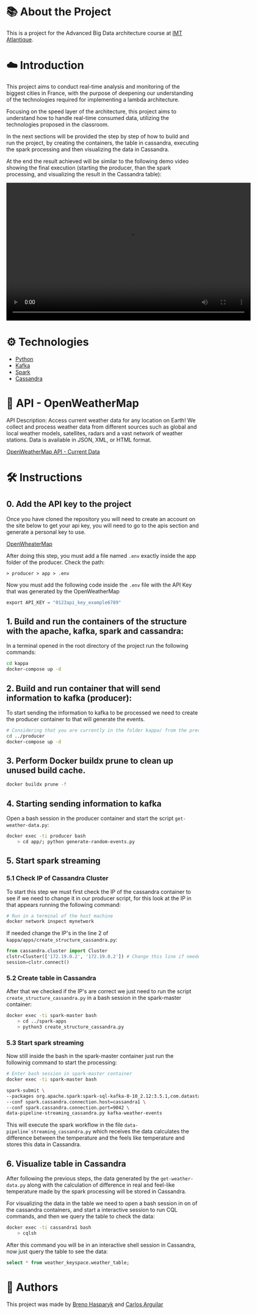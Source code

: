 # 📚 About the Project

This is a project for the Advanced Big Data architecture course at [IMT Atlantique](https://www.imt-atlantique.fr/en).

# ☁️ Introduction

This project aims to conduct real-time analysis and monitoring of the biggest cities in France, with the purpose of deepening our understanding of the technologies required for implementing a lambda architecture.

Focusing on the speed layer of the architecture, this project aims to understand how to handle real-time consumed data, utilizing the technologies proposed in the classroom.

In the next sections will be provided the step by step of how to build and run the project, by creating the containers, the table in cassandra, executing the spark processing and then visualizing the data in Cassandra.

At the end the result achieved will be similar to the following demo video showing the final execution (starting the producer, than the spark processing, and visualizing the result in the Cassandra table):

<video width="640" height="360" controls>
  <source src="demo.webm" type="video/webm">
  Your browser does not support the video tag.
</video>

# ⚙️ Technologies

- [Python](https://www.python.org/)
- [Kafka](https://kafka.apache.org/)
- [Spark](https://spark.apache.org/)
- [Cassandra](https://cassandra.apache.org/_/index.html)

# 🔗 API - OpenWeatherMap

API Description: Access current weather data for any location on Earth! We collect and process weather data from different sources such as global and local weather models, satellites, radars and a vast network of weather stations. Data is available in JSON, XML, or HTML format.

[OpenWeatherMap API - Current Data](https://openweathermap.org/current#data)

# 🛠️ Instructions

## 0. Add the API key to the project

Once you have cloned the repository you will need to create an account on the site below to get your api key, you will need to go to the apis section and generate a personal key to use.

[OpenWheaterMap](https://openweathermap.org/)

After doing this step, you must add a file named `.env` exactly inside the app folder of the producer. Check the path:

```
> producer > app > .env
```

Now you must add the following code inside the `.env` file with the API Key that was generated by the OpenWeatherMap

```py
export API_KEY = "0123api_key_example6789"
```

## 1. Build and run the containers of the structure with the apache, kafka, spark and cassandra:

In a terminal opened in the root directory of the project run the following commands:

```sh
cd kappa
docker-compose up -d
```

## 2. Build and run container that will send information to kafka (producer):

To start sending the information to kafka to be processed we need to create the producer container to that will generate the events.

```bash
# Considering that you are currently in the folder kappa/ from the previous command
cd ../producer
docker-compose up -d
```

## 3. Perform Docker buildx prune to clean up unused build cache.

```bash
docker buildx prune -f
```

## 4. Starting sending information to kafka

Open a bash session in the producer container and start the script `get-weather-data.py`:

```bash
docker exec -ti producer bash
    > cd app/; python generate-random-events.py
```

## 5. Start spark streaming

### 5.1 Check IP of Cassandra Cluster

To start this step we must first check the IP of the cassandra container to see if we need to change it in our producer script, for this look at the IP in that appears running the following command:

```bash
# Run in a terminal of the host machine
docker network inspect mynetwork
```

If needed change the IP's in the line 2 of `kappa/apps/create_structure_cassandra.py`:

```python
from cassandra.cluster import Cluster
clstr=Cluster(['172.19.0.2', '172.19.0.2']) # Change this line if needed
session=clstr.connect()
```

### 5.2 Create table in Cassandra

After that we checked if the IP's are correct we just need to run the script `create_structure_cassandra.py` in a bash session in the spark-master container:

```bash
docker exec -ti spark-master bash
    > cd ../spark-apps
    > python3 create_structure_cassandra.py
```

### 5.3 Start spark streaming

Now still inside the bash in the spark-master container just run the followinig command to start the processing:

```bash
# Enter bash session in spark-master container
docker exec -ti spark-master bash

spark-submit \
--packages org.apache.spark:spark-sql-kafka-0-10_2.12:3.5.1,com.datastax.spark:spark-cassandra-connector_2.12:3.5.0 \
--conf spark.cassandra.connection.host=cassandra1 \
--conf spark.cassandra.connection.port=9042 \
data-pipeline-streaming_cassandra.py kafka-weather-events
```

This will execute the spark workflow in the file `` data-pipeline`streaming_cassandra.py `` which receives the data calculates the difference between the temperature and the feels like temperature and stores this data in Cassandra.

## 6. Visualize table in Cassandra

After following the previous steps, the data generated by the `get-weather-data.py` along with the calculation of difference in real and feel-like temperature made by the spark processing will be stored in Cassandra.

For visualizing the data in the table we need to open a bash session in on of the cassandra containers, and start a interactive session to run CQL commands, and then we query the table to check the data:

```bash
docker exec -ti cassandra1 bash
    > cqlsh
```

After this command you will be in an interactive shell session in Cassandra, now just query the table to see the data:

```sql
select * from weather_keyspace.weather_table;
```

# 👋 Authors

This project was made by [Breno Hasparyk](https://github.com/BrenoHA) and [Carlos Arguilar](https://github.com/CarlosArguilar)
